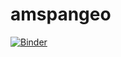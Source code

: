 # amspangeo

[![Binder](https://binder.pangeo.io/badge_logo.svg)](https://binder.pangeo.io/v2/gh/story645/amspangeo/master)
